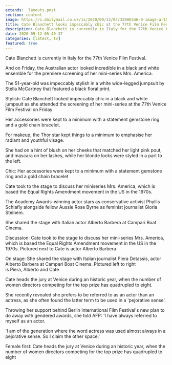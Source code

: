 ```yaml
---
extends: _layouts.post
section: content
image: https://i.dailymail.co.uk/1s/2020/09/12/04/33080346-0-image-a-15_1599882665966.jpg 
title: Cate Blanchett looks impeccably chic at the 77th Venice Film Festival 
description: Cate Blanchett is currently in Italy for the 77th Venice Film Festival. 
date: 2020-09-12-05-40-37 
categories: [latest, tv] 
featured: true 
--- 
```

Cate Blanchett is currently in Italy for the 77th Venice Film Festival.

And on Friday, the Australian actor looked incredible in a black and white ensemble for the premiere screening of her mini-series Mrs. America.

The 51-year-old was impeccably stylish in a white wide-legged jumpsuit by Stella McCartney that featured a black floral print.

Stylish: Cate Blanchett looked impeccably chic in a black and white jumpsuit as she attended the screening of her mini-series at the 77th Venice Film Festival on Friday

Her accessories were kept to a minimum with a statement gemstone ring and a gold chain bracelet. 

For makeup, the Thor star kept things to a minimum to emphasise her radiant and youthful visage.

She had on a hint of blush on her cheeks that matched her light pink pout, and mascara on her lashes, while her blonde locks were styled in a part to the left. 

Chic: Her accessories were kept to a minimum with a statement gemstone ring and a gold chain bracelet

Cate took to the stage to discuss her miniseries Mrs. America, which is based the Equal Rights Amendment movement in the US in the 1970s.

The Academy Awards-winning actor stars as conservative activist Phyllis Schlafly alongside fellow Aussie Rose Byrne as feminist journalist Gloria Steinem.

She shared the stage with Italian actor Alberto Barbera at Campari Boat Cinema. 

Discussion: Cate took to the stage to discuss her mini-series Mrs. America, which is based the Equal Rights Amendment movement in the US in the 1970s. Pictured next to Cate is actor Alberto Barbera

On stage: She shared the stage with Italian journalist Piera Detassis, actor Alberto Barbera at Campari Boat Cinema. Pictured left to right is Piera, Alberto and Cate

Cate heads the jury at Venice during an historic year, when the number of women directors competing for the top prize has quadrupled to eight. 

She recently revealed she prefers to be referred to as an actor than an actress, as she often found the latter term to be used in a 'pejorative sense'.

Throwing her support behind Berlin International Film Festival's new plan to do away with gendered awards, she told AFP: 'I have always referred to myself as an actor.

'I am of the generation where the word actress was used almost always in a pejorative sense. So I claim the other space.'

Female first: Cate heads the jury at Venice during an historic year, when the number of women directors competing for the top prize has quadrupled to eight


